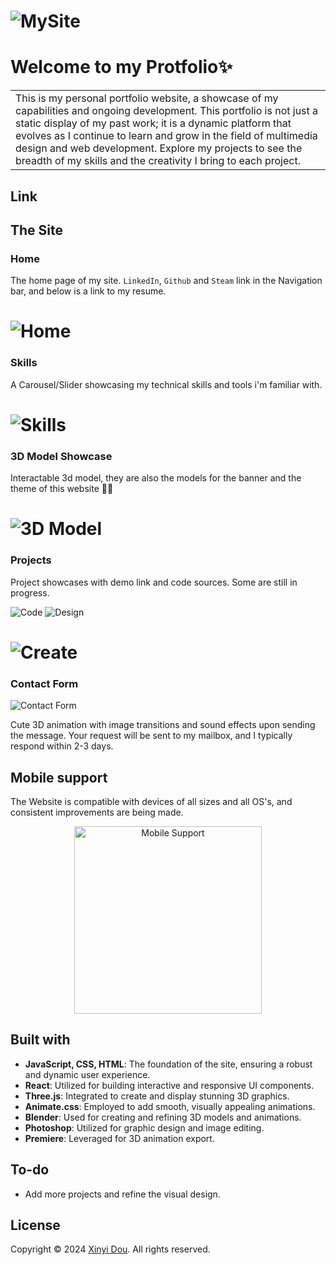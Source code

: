 
# ![MySite](https://github.com/shaqiumeiying/MySite/blob/main/my-site/src/assets/readme/image.png)
# Welcome to my Protfolio✨
<table>
<tr>
<td>
This is my personal portfolio website, a showcase of my capabilities and ongoing development. This portfolio is not just a static display of my past work; it is a dynamic platform that evolves as I continue to learn and grow in the field of multimedia design and web development. Explore my projects to see the breadth of my skills and the creativity I bring to each project.
</td>
</tr>
</table>


## Link 



## The Site

### Home
The home page of my site. `LinkedIn`, `Github` and `Steam` link in the Navigation bar, and below is a link to my resume.

# ![Home](https://github.com/shaqiumeiying/MySite/blob/main/my-site/src/assets/readme/image.png)

### Skills
A Carousel/Slider showcasing my technical skills and tools i'm familiar with.
# ![Skills](https://github.com/shaqiumeiying/MySite/blob/main/my-site/src/assets/readme/image-1.png)

### 3D Model Showcase
Interactable 3d model, they are also the models for the banner and the theme of this website 🍓🍇

# ![3D Model](https://github.com/shaqiumeiying/MySite/blob/main/my-site/src/assets/readme/image-6.png)

### Projects
Project showcases with demo link and code sources. Some are still in progress.

 ![Code](https://github.com/shaqiumeiying/MySite/blob/main/my-site/src/assets/readme/image-2.png)
 ![Design](https://github.com/shaqiumeiying/MySite/blob/main/my-site/src/assets/readme/image-3.png)
# ![Create](https://github.com/shaqiumeiying/MySite/blob/main/my-site/src/assets/readme/image-4.png)


### Contact Form
![Contact Form](https://github.com/shaqiumeiying/MySite/blob/main/my-site/src/assets/readme/image-8.png)

Cute 3D animation with image transitions and sound effects upon sending the message. Your request will be sent to my mailbox, and I typically respond within 2-3 days.



## Mobile support
The Website is compatible with devices of all sizes and all OS's, and consistent improvements are being made.

<div style="text-align: center;">
<img src="https://github.com/shaqiumeiying/MySite/blob/main/my-site/src/assets/readme/image-5.png" alt="Mobile Support" style="width: 300px;">
</div>

## Built with 


- **JavaScript, CSS, HTML**: The foundation of the site, ensuring a robust and dynamic user experience.
- **React**: Utilized for building interactive and responsive UI components.
- **Three.js**: Integrated to create and display stunning 3D graphics.
- **Animate.css**: Employed to add smooth, visually appealing animations.
- **Blender**: Used for creating and refining 3D models and animations.
- **Photoshop**: Utilized for graphic design and image editing.
- **Premiere**: Leveraged for 3D animation export.


## To-do
- Add more projects and refine the visual design.

## License

Copyright © 2024 [Xinyi Dou](https://github.com/shaqiumeiying). All rights reserved.


